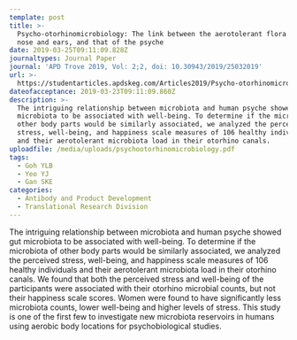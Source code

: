 ```yaml
---
template: post
title: >-
  Psycho-otorhinomicrobiology: The link between the aerotolerant flora of the
  nose and ears, and that of the psyche
date: 2019-03-25T09:11:09.828Z
journaltypes: Journal Paper
journal: 'APD Trove 2019, Vol: 2;2, doi: 10.30943/2019/25032019'
url: >-
  https://studentarticles.apdskeg.com/Articles2019/Psycho-otorhinomicrobiology.html
dateofacceptance: 2019-03-23T09:11:09.860Z
description: >-
  The intriguing relationship between microbiota and human psyche showed gut
  microbiota to be associated with well-being. To determine if the microbiota of
  other body parts would be similarly associated, we analyzed the perceived
  stress, well-being, and happiness scale measures of 106 healthy individuals
  and their aerotolerant microbiota load in their otorhino canals. 
uploadfile: /media/uploads/psychootorhinomicrobiology.pdf
tags:
  - Goh YLB
  - Yeo YJ
  - Gan SKE
categories:
  - Antibody and Product Development
  - Translational Research Division
---
```

<!--StartFragment-->

The intriguing relationship between microbiota and human psyche showed gut microbiota to be associated with well-being. To determine if the microbiota of other body parts would be similarly associated, we analyzed the perceived stress, well-being, and happiness scale measures of 106 healthy individuals and their aerotolerant microbiota load in their otorhino canals. We found that both the perceived stress and well-being of the participants were associated with their otorhino microbial counts, but not their happiness scale scores. Women were found to have significantly less microbiota counts, lower well-being and higher levels of stress. This study is one of the first few to investigate new microbiota reservoirs in humans using aerobic body locations for psychobiological studies.

<!--EndFragment-->
